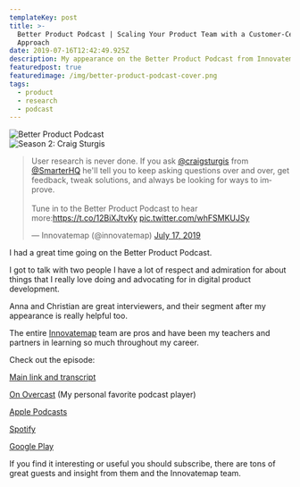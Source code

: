 ```yaml
---
templateKey: post
title: >-
  Better Product Podcast | Scaling Your Product Team with a Customer-Centric
  Approach
date: 2019-07-16T12:42:49.925Z
description: My appearance on the Better Product Podcast from Innovatemap
featuredpost: true
featuredimage: /img/better-product-podcast-cover.png
tags:
  - product
  - research
  - podcast
---
```


<div className="columns">
<div className="column"></div>
    <div className="column"><img alt="Better Product Podcast" src="/img/better-product-podcast-cover.png" /></div>
    <div className="column"><img alt="Season 2: Craig Sturgis" src="/img/better-product-craig-sturgis-episode-art.png" /></div>
    <div className="column"></div>
</div>

<div className="columns is-centered">
<div className="column is-half">
<blockquote class="twitter-tweet"><p lang="en" dir="ltr">User research is never done. If you ask <a href="https://twitter.com/craigsturgis?ref_src=twsrc%5Etfw">@craigsturgis</a> from <a href="https://twitter.com/SmarterHQ?ref_src=twsrc%5Etfw">@SmarterHQ</a> he&#39;ll tell you to keep asking questions over and over, get feedback, tweak solutions, and always be looking for ways to improve.<br><br>Tune in to the Better Product Podcast to hear more:<a href="https://t.co/12BiXJtvKy">https://t.co/12BiXJtvKy</a> <a href="https://t.co/whFSMKUJSy">pic.twitter.com/whFSMKUJSy</a></p>&mdash; Innovatemap (@innovatemap) <a href="https://twitter.com/innovatemap/status/1151559885374574592?ref_src=twsrc%5Etfw">July 17, 2019</a></blockquote> <script async src="https://platform.twitter.com/widgets.js" charset="utf-8"></script>
</div>
</div>

I had a great time going on the Better Product Podcast. 

I got to talk with two people I have a lot of respect and admiration for about things that I really love doing and advocating for in digital product development.

Anna and Christian are great interviewers, and their segment after my appearance is really helpful too.

The entire [Innovatemap](https://innovatemap.com/) team are pros and have been my teachers and partners in learning so much throughout my career.

Check out the episode:

[Main link and transcript](https://innovatemap.com/podcast/scaling-your-product-team-with-a-customer-centric-approach/)

[On Overcast](https://innovatemap.com/podcast/scaling-your-product-team-with-a-customer-centric-approach/) (My personal favorite podcast player)

[Apple Podcasts](https://itunes.apple.com/us/podcast/better-product/id1451869239)

[Spotify](https://open.spotify.com/show/0G5ngjojeBAWqWqQHcDlLA)

[Google Play](https://play.google.com/music/m/Ivgqce5aechyvniugawrwqfhpxq?t=Better_Product)

If you find it interesting or useful you should subscribe, there are tons of great guests and insight from them and the Innovatemap team.
